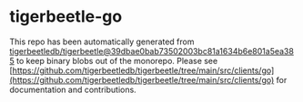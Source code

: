 # tigerbeetle-go
This repo has been automatically generated from [tigerbeetledb/tigerbeetle@39dbae0bab73502003bc81a1634b6e801a5ea385](https://github.com/tigerbeetledb/tigerbeetle/commit/39dbae0bab73502003bc81a1634b6e801a5ea385) to keep binary blobs out of the monorepo. Please see [https://github.com/tigerbeetledb/tigerbeetle/tree/main/src/clients/go](https://github.com/tigerbeetledb/tigerbeetle/tree/main/src/clients/go) for documentation and contributions.
